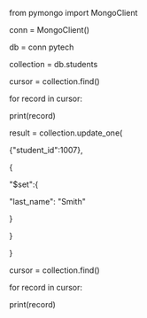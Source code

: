 from pymongo import MongoClient 

conn = MongoClient()

db = conn pytech

collection = db.students

cursor = collection.find()

for record in cursor:

print(record)

result = collection.update_one(

{"student_id":1007},

{

"$set":{

"last_name": "Smith"

}

}

}

cursor = collection.find()

for record in cursor:

print(record)
